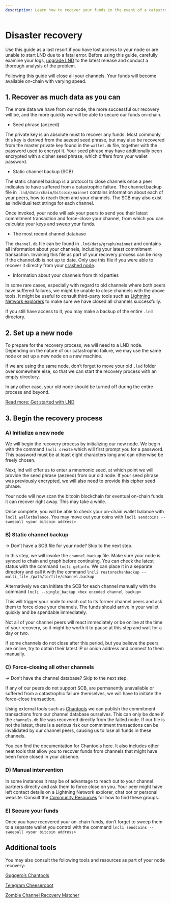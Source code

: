 ```yaml
---
description: Learn how to recover your funds in the event of a catastrophic failure.
---
```


# Disaster recovery

Use this guide as a last resort if you have lost access to your node or are unable to start LND due to a fatal error. Before using this guide, carefully examine your logs, [upgrade LND](run-lnd.md#part-4-upgrade-lnd) to the latest release and conduct a thorough analysis of the problem.

Following this guide will close all your channels. Your funds will become available on-chain with varying speed.

## **1. Recover as much data as you can**

The more data we have from our node, the more successful our recovery will be, and the more quickly we will be able to secure our funds on-chain.

* Seed phrase (aezeed)

The private key is an absolute must to recover any funds. Most commonly this key is derived from the aezeed seed phrase, but may also be recovered from the master private key found in the `wallet.db` file, together with the password used to encrypt it. Your seed phrase may have additionally been encrypted with a cipher seed phrase, which differs from your wallet password.

* Static channel backup (SCB)

The static channel backup is a protocol to close channels once a peer indicates to have suffered from a catastrophic failure. The channel.backup file in `.lnd/data/chain/bitcoin/mainnet` contains information about each of your peers, how to reach them and your channels. The SCB may also exist as individual text strings for each channel.

Once invoked, your node will ask your peers to send you their latest commitment transaction and force-close your channel, from which you can calculate your keys and sweep your funds.

* The most recent channel database

The `channel.db` file can be found in `.lnd/data/graph/mainnet` and contains all information about your channels, including your latest commitment transaction. Invoking this file as part of your recovery process can be risky if the channel.db is not up to date. Only use this file if you were able to recover it directly from your [crashed node](safety.md).

* Information about your channels from third parties

In some rare cases, especially with regard to old channels where both peers have suffered failures, we might be unable to close channels with the above tools. It might be useful to consult third-party tools such as [Lightning Network explorers](../../community-resources/resource-list.md#docs-internal-guid-c8a6648f-7fff-39eb-c8cc-47fadeadad71) to make sure we have closed all channels successfully.

If you still have access to it, you may make a backup of the entire `.lnd` directory.

## **2. Set up a new node**

To prepare for the recovery process, we will need to a LND node. Depending on the nature of our catastrophic failure, we may use the same node or set up a new node on a new machine.

If we are using the same node, don’t forget to move your old `.lnd` folder over somewhere else, so that we can start the recovery process with an empty directory.

In any other case, your old node should be turned off during the entire process and beyond.

[Read more: Get started with LND](run-lnd.md)

## **3. Begin the recovery process**

### **A) Initialize a new node**

We will begin the recovery process by initializing our new node. We begin with the command `lncli create` which will first prompt you for a password. This password must be at least eight characters long and can otherwise be freely chosen.

Next, lnd will offer us to enter a mnemonic seed, at which point we will provide the seed phrase (aezeed) from our old node. If your seed phrase was previously encrypted, we will also need to provide this cipher seed phrase.

Your node will now scan the bitcoin blockchain for eventual on-chain funds it can recover right away. This may take a while.

Once complete, you will be able to check your on-chain wallet balance with `lncli walletbalance`. You may move out your coins with `lncli sendcoins --sweepall <your bitcoin address>`

### **B) Static channel backup**

\-> Don’t have a SCB file for your node? Skip to the next step.

In this step, we will invoke the `channel.backup` file. Make sure your node is synced to chain and graph before continuing. You can check the latest status with the command `lncli getinfo`. We can place it in a separate directory and call it with the command `lncli restorechanbackup --multi_file /path/to/file/channel.backup`

Alternatively we can initiate the SCB for each channel manually with the command `lncli --single_backup <hex encoded channel backup>`

This will trigger your node to reach out to its former channel peers and ask them to force close your channels. The funds should arrive in your wallet quickly and be spendable immediately.

Not all of your channel peers will react immediately or be online at the time of your recovery, so it might be worth it to pause at this step and wait for a day or two.

If some channels do not close after this period, but you believe the peers are online, try to obtain their latest IP or onion address and connect to them manually.

### **C) Force-closing all other channels**

\-> Don’t have the channel database? Skip to the next step.

If any of our peers do not support SCB, are permanently unavailable or suffered from a catastrophic failure themselves, we will have to initiate the force-close transaction.

Using external tools such as [Chantools](https://github.com/guggero/chantools) we can publish the commitment transactions from our channel database ourselves. This can only be done if the `channels.db` file was recovered directly from the failed node. If our file is not the latest, there is a serious risk our commitment transactions can be invalidated by our channel peers, causing us to lose all funds in these channels.

You can find the documentation for Chantools [here](https://github.com/guggero/chantools). It also includes other neat tools that allow you to recover funds from channels that might have been force closed in your absence.

### **D) Manual intervention**

In some instances it may be of advantage to reach out to your channel partners directly and ask them to force close on you. Your peer might have left contact details on a Lightning Network explorer, chat bot or personal website. Consult the [Community Resources](../../community-resources/resource-list.md) for how to find these groups.

### **E) Secure your funds**

Once you have recovered your on-chain funds, don’t forget to sweep them to a separate wallet you control with the command `lncli sendcoins --sweepall <your bitcoin address>`

## **Additional tools**

You may also consult the following tools and resources as part of your node recovery:

[Guggero’s Chantools](https://github.com/guggero/chantools)

[Telegram Cheeserobot](https://t.me/cheeserobot)

[Zombie Channel Recovery Matcher](https://node-recovery.com)
